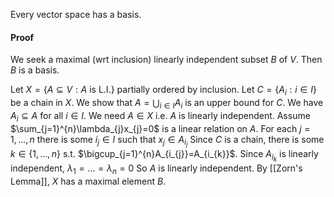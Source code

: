 Every vector space has a basis.
#### Proof
We seek a maximal (wrt inclusion) linearly independent subset $B$ of $V$. 
Then $B$ is a basis.

Let $X=\{ A\subseteq V :A\text{ is L.I.} \}$ partially ordered by inclusion.
Let $C=\{ A_{i}:i\in I \}$ be a chain in $X$. We show that $A=\bigcup_{i\in I}A_{i}$
is an upper bound for $C$.
We have $A_{i}\subseteq A$ for all $i\in I$.
We need $A\in X$ i.e. $A$ is linearly independent.
Assume $\sum_{j=1}^{n}\lambda_{j}x_{j}=0$ is a linear relation on $A$.
For each $j=1,\dots,n$ there is some $i_{j}\in I$ such that $x_{j}\in A_{i_{j}}$
Since $C$ is a chain, there is some $k\in \{ 1,\dots,n \}$ s.t. 
$\bigcup_{j=1}^{n}A_{i_{j}}=A_{i_{k}}$.
Since $A_{i_{k}}$ is linearly independent, $\lambda_{1}=\dots=\lambda_{n}=0$
So $A$ is linearly independent.
By [[Zorn's Lemma]], $X$ has a maximal element $B$.
